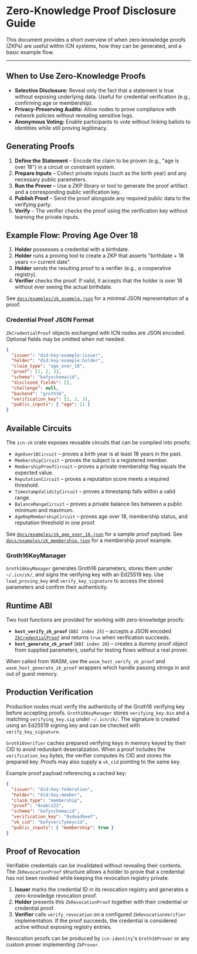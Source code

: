 # Zero-Knowledge Proof Disclosure Guide

This document provides a short overview of when zero-knowledge proofs (ZKPs) are useful within ICN systems, how they can be generated, and a basic example flow.

---

## When to Use Zero-Knowledge Proofs
- **Selective Disclosure:** Reveal only the fact that a statement is true without exposing underlying data. Useful for credential verification (e.g., confirming age or membership).
- **Privacy-Preserving Audits:** Allow nodes to prove compliance with network policies without revealing sensitive logs.
- **Anonymous Voting:** Enable participants to vote without linking ballots to identities while still proving legitimacy.

## Generating Proofs
1. **Define the Statement** – Encode the claim to be proven (e.g., "age is over 18") in a circuit or constraint system.
2. **Prepare Inputs** – Collect private inputs (such as the birth year) and any necessary public parameters.
3. **Run the Prover** – Use a ZKP library or tool to generate the proof artifact and a corresponding public verification key.
4. **Publish Proof** – Send the proof alongside any required public data to the verifying party.
5. **Verify** – The verifier checks the proof using the verification key without learning the private inputs.

## Example Flow: Proving Age Over 18
1. **Holder** possesses a credential with a birthdate.
2. **Holder** runs a proving tool to create a ZKP that asserts "birthdate + 18 years <= current date".
3. **Holder** sends the resulting proof to a verifier (e.g., a cooperative registry).
4. **Verifier** checks the proof. If valid, it accepts that the holder is over 18 without ever seeing the actual birthdate.

See [`docs/examples/zk_example.json`](examples/zk_example.json) for a minimal JSON representation of a proof.

### Credential Proof JSON Format

`ZkCredentialProof` objects exchanged with ICN nodes are JSON encoded. Optional
fields may be omitted when not needed.

```json
{
  "issuer": "did:key:example:issuer",
  "holder": "did:key:example:holder",
  "claim_type": "age_over_18",
  "proof": [1, 2, 3],
  "schema": "bafyschemacid",
  "disclosed_fields": [],
  "challenge": null,
  "backend": "groth16",
  "verification_key": [1, 2, 3],
  "public_inputs": { "age": 21 }
}
```

## Available Circuits
The `icn-zk` crate exposes reusable circuits that can be compiled into proofs:

- `AgeOver18Circuit` – proves a birth year is at least 18 years in the past.
- `MembershipCircuit` – proves the subject is a registered member.
- `MembershipProofCircuit` – proves a private membership flag equals the expected value.
- `ReputationCircuit` – proves a reputation score meets a required threshold.
- `TimestampValidityCircuit` – proves a timestamp falls within a valid range.
- `BalanceRangeCircuit` – proves a private balance lies between a public minimum and maximum.
- `AgeRepMembershipCircuit` – proves age over 18, membership status, and reputation threshold in one proof.

See [`docs/examples/zk_age_over_18.json`](examples/zk_age_over_18.json) for a sample proof payload.
See [`docs/examples/zk_membership.json`](examples/zk_membership.json) for a membership proof example.

### Groth16KeyManager
`Groth16KeyManager` generates Groth16 parameters, stores them under
`~/.icn/zk/`, and signs the verifying key with an Ed25519 key. Use
`load_proving_key` and `verify_key_signature` to access the stored parameters
and confirm their authenticity.

## Runtime ABI

Two host functions are provided for working with zero-knowledge proofs:

- **`host_verify_zk_proof`** (`ABI index 25`) – accepts a JSON encoded
  [`ZkCredentialProof`](../crates/icn-common/src/zk.rs) and returns `true` when
  verification succeeds.
- **`host_generate_zk_proof`** (`ABI index 26`) – creates a dummy proof object
  from supplied parameters, useful for testing flows without a real prover.

When called from WASM, use the `wasm_host_verify_zk_proof` and
`wasm_host_generate_zk_proof` wrappers which handle passing strings in and out
of guest memory.

## Production Verification

Production nodes must verify the authenticity of the Groth16 verifying key
before accepting proofs. `Groth16KeyManager` stores `verifying_key.bin` and a
matching `verifying_key.sig` under `~/.icn/zk/`. The signature is created using
an Ed25519 signing key and can be checked with `verify_key_signature`.

`Groth16Verifier` caches prepared verifying keys in memory keyed by their CID to
avoid redundant deserialization. When a proof includes the `verification_key`
bytes, the verifier computes its CID and stores the prepared key. Proofs may
also supply a `vk_cid` pointing to the same key.

Example proof payload referencing a cached key:

```json
{
  "issuer": "did:key:federation",
  "holder": "did:key:member",
  "claim_type": "membership",
  "proof": "0xabc123",
  "schema": "bafyschemacid",
  "verification_key": "0xdeadbeef",
  "vk_cid": "bafyverifykeycid",
  "public_inputs": { "membership": true }
}
```
## Proof of Revocation

Verifiable credentials can be invalidated without revealing their contents. The `ZkRevocationProof` structure allows a holder to prove that a credential has not been revoked while keeping the revocation registry private.

1. **Issuer** marks the credential ID in its revocation registry and generates a zero-knowledge revocation proof.
2. **Holder** presents this `ZkRevocationProof` together with their credential or credential proof.
3. **Verifier** calls `verify_revocation` on a configured `ZkRevocationVerifier` implementation. If the proof succeeds, the credential is considered active without exposing registry entries.

Revocation proofs can be produced by `icn-identity`'s `Groth16Prover` or any custom prover implementing `ZkProver`.

